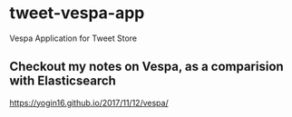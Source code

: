 # tweet-vespa-app
Vespa Application for Tweet Store

## Checkout my notes on Vespa, as a comparision with Elasticsearch

https://yogin16.github.io/2017/11/12/vespa/
